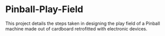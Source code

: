 # Pinball-Play-Field

This project details the steps taken in designing the play field of a Pinball machine made out of cardboard retrofitted with electronic devices. 
